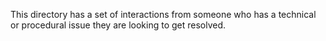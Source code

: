 This directory has a set of interactions from someone who has a
technical or procedural issue they are looking to get resolved.